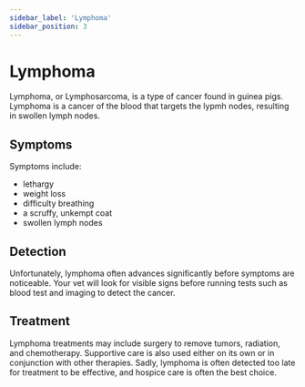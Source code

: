 ```yaml
---
sidebar_label: 'Lymphoma'
sidebar_position: 3
---
```


# Lymphoma

Lymphoma, or Lymphosarcoma, is a type of cancer found in guinea pigs. Lymphoma is a cancer of the blood that targets the lypmh nodes, resulting in swollen lymph nodes. 

## Symptoms

Symptoms include:
 - lethargy
 - weight loss
 - difficulty breathing
 - a scruffy, unkempt coat
 - swollen lymph nodes

## Detection

Unfortunately, lymphoma often advances significantly before symptoms are noticeable. Your vet will look for visible signs before running tests such as blood test and imaging to detect the cancer.

## Treatment

Lymphoma treatments may include surgery to remove tumors, radiation, and chemotherapy. Supportive care is also used either on its own or in conjunction with other therapies. Sadly, lymphoma is often detected too late for treatment to be effective, and hospice care is often the best choice.